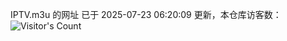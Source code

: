 IPTV.m3u 的网址 已于 2025-07-23 06:20:09 更新，本仓库访客数：![Visitor's Count](https://profile-counter.glitch.me/hero1898_tv/count.svg)
